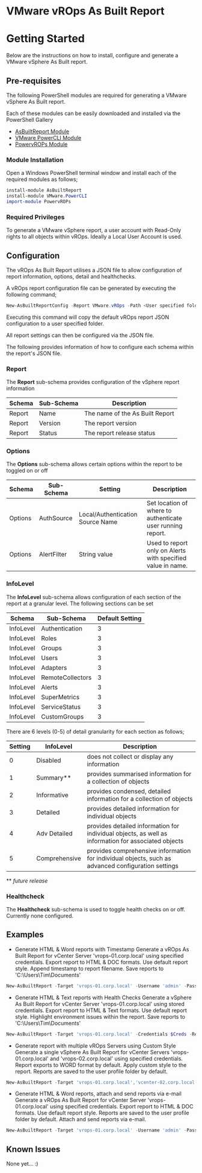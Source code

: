 # VMware vROps As Built Report

# Getting Started
Below are the instructions on how to install, configure and generate a VMware vSphere As Built report.

## Pre-requisites
The following PowerShell modules are required for generating a VMware vSphere As Built report.

Each of these modules can be easily downloaded and installed via the PowerShell Gallery 

- [AsBuiltReport Module](https://www.powershellgallery.com/packages/AsBuiltReport/)
- [VMware PowerCLI Module](https://www.powershellgallery.com/packages/VMware.PowerCLI/)
- [PowervROPs Module](https://github.com/ymmit85/PowervROps/)

### Module Installation

Open a Windows PowerShell terminal window and install each of the required modules as follows;
```powershell
install-module AsBuiltReport
install-module VMware.PowerCLI
import-module PowervROPs
```

### Required Privileges

To generate a VMware vSphere report, a user account with Read-Only rights to all objects within vROps. Ideally a Local User Account is used.

## Configuration
The vROps As Built Report utilises a JSON file to allow configuration of report information, options, detail and healthchecks. 

A vROps report configuration file can be generated by executing the following command;
```powershell
New-AsBuiltReportConfig -Report VMware.vROps -Path <User specified folder> -Name <Optional> 
```

Executing this command will copy the default vROps report JSON configuration to a user specified folder. 

All report settings can then be configured via the JSON file.

The following provides information of how to configure each schema within the report's JSON file.

### Report
The **Report** sub-schema provides configuration of the vSphere report information

| Schema | Sub-Schema | Description |
| ------ | ---------- | ----------- |
| Report | Name | The name of the As Built Report
| Report | Version | The report version
| Report | Status | The report release status

### Options
The **Options** sub-schema allows certain options within the report to be toggled on or off

| Schema | Sub-Schema | Setting | Description |
| ------ | ---------- | ------- | ----------- |
| Options | AuthSource | Local/Authentication Source Name | Set location of where to authenticate user running report.
| Options | AlertFilter | String value | Used to report only on Alerts with specified value in name.


### InfoLevel
The **InfoLevel** sub-schema allows configuration of each section of the report at a granular level. The following sections can be set

| Schema | Sub-Schema | Default Setting |
| ------ | ---------- | --------------- |
| InfoLevel | Authentication | 3
| InfoLevel | Roles | 3
| InfoLevel | Groups | 3
| InfoLevel | Users | 3
| InfoLevel | Adapters | 3
| InfoLevel | RemoteCollectors | 3
| InfoLevel | Alerts | 3
| InfoLevel | SuperMetrics | 3
| InfoLevel | ServiceStatus | 3
| InfoLevel | CustomGroups | 3

There are 6 levels (0-5) of detail granularity for each section as follows;

| Setting | InfoLevel | Description |
| ------- | ---- | ----------- |
| 0 | Disabled | does not collect or display any information
| 1 | Summary** | provides summarised information for a collection of objects
| 2 | Informative | provides condensed, detailed information for a collection of objects
| 3 | Detailed | provides detailed information for individual objects
| 4 | Adv Detailed | provides detailed information for individual objects, as well as information for associated objects
| 5 | Comprehensive | provides comprehensive information for individual objects, such as advanced configuration settings

\*\* *future release*

### Healthcheck
The **Healthcheck** sub-schema is used to toggle health checks on or off. Currently none configured.

## Examples 
- Generate HTML & Word reports with Timestamp
Generate a vROps As Built Report for vCenter Server 'vrops-01.corp.local' using specified credentials. Export report to HTML & DOC formats. Use default report style. Append timestamp to report filename. Save reports to 'C:\Users\Tim\Documents'
```powershell
New-AsBuiltReport -Target 'vrops-01.corp.local' -Username 'admin' -Password 'VMware1!' -Report VMware.vROps -Format Html,Word -OutputPath 'C:\Users\Tim\Documents' -Timestamp
```
- Generate HTML & Text reports with Health Checks
Generate a vSphere As Built Report for vCenter Server 'vrops-01.corp.local' using stored credentials. Export report to HTML & Text formats. Use default report style. Highlight environment issues within the report. Save reports to 'C:\Users\Tim\Documents'
```powershell
New-AsBuiltReport -Target 'vrops-01.corp.local' -Credentials $Creds -Report VMware.vROps -Format Html,Text -OutputPath 'C:\Users\Tim\Documents' -EnableHealthCheck
```
- Generate report with multiple vROps Servers using Custom Style
Generate a single vSphere As Built Report for vCenter Servers 'vrops-01.corp.local' and 'vrops-02.corp.local' using specified credentials. Report exports to WORD format by default. Apply custom style to the report. Reports are saved to the user profile folder by default.
```powershell
New-AsBuiltReport -Target 'vrops-01.corp.local','vcenter-02.corp.local' -Username 'admin' -Password 'VMware1!' -Report VMware.vROps -StylePath C:\Scripts\Styles\MyCustomStyle.ps1
```
- Generate HTML & Word reports, attach and send reports via e-mail
Generate a vROps As Built Report for vCenter Server 'vrops-01.corp.local' using specified credentials. Export report to HTML & DOC formats. Use default report style. Reports are saved to the user profile folder by default. Attach and send reports via e-mail.
```powershell
New-AsBuiltReport -Target 'vrops-01.corp.local' -Username 'admin' -Password 'VMware1!' -Report VMware.vROps -Format Html,Word -OutputPath C:\Users\Tim\Documents -SendEmail
```

## Known Issues
None yet... :)